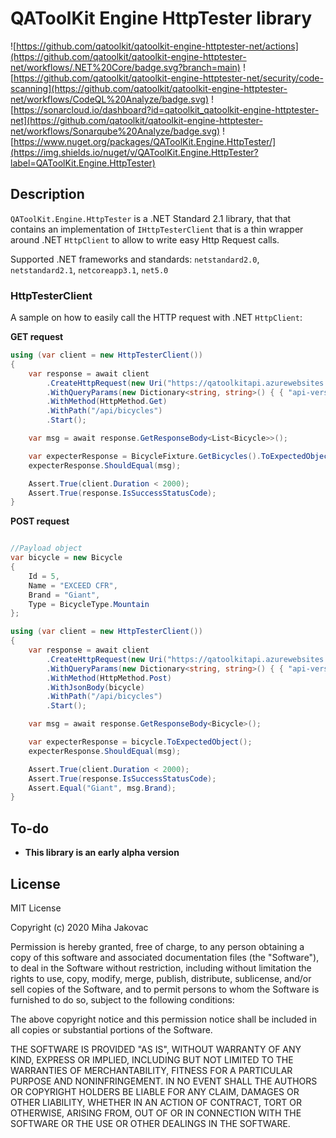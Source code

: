 # QAToolKit Engine HttpTester library
![https://github.com/qatoolkit/qatoolkit-engine-httptester-net/actions](https://github.com/qatoolkit/qatoolkit-engine-httptester-net/workflows/.NET%20Core/badge.svg?branch=main)
![https://github.com/qatoolkit/qatoolkit-engine-httptester-net/security/code-scanning](https://github.com/qatoolkit/qatoolkit-engine-httptester-net/workflows/CodeQL%20Analyze/badge.svg)
![https://sonarcloud.io/dashboard?id=qatoolkit_qatoolkit-engine-httptester-net](https://github.com/qatoolkit/qatoolkit-engine-httptester-net/workflows/Sonarqube%20Analyze/badge.svg)
![https://www.nuget.org/packages/QAToolKit.Engine.HttpTester/](https://img.shields.io/nuget/v/QAToolKit.Engine.HttpTester?label=QAToolKit.Engine.HttpTester)

## Description
`QAToolKit.Engine.HttpTester` is a .NET Standard 2.1 library, that that contains an implementation of `IHttpTesterClient` that is a thin wrapper around .NET `HttpClient` to allow to write easy Http Request calls.

Supported .NET frameworks and standards: `netstandard2.0`, `netstandard2.1`, `netcoreapp3.1`, `net5.0`

### HttpTesterClient

A sample on how to easily call the HTTP request with .NET `HttpClient`:

**GET request**
```csharp
using (var client = new HttpTesterClient())
{
    var response = await client
        .CreateHttpRequest(new Uri("https://qatoolkitapi.azurewebsites.net"))
        .WithQueryParams(new Dictionary<string, string>() { { "api-version", "1" } })
        .WithMethod(HttpMethod.Get)
        .WithPath("/api/bicycles")
        .Start();

    var msg = await response.GetResponseBody<List<Bicycle>>();

    var expecterResponse = BicycleFixture.GetBicycles().ToExpectedObject();
    expecterResponse.ShouldEqual(msg);

    Assert.True(client.Duration < 2000);
    Assert.True(response.IsSuccessStatusCode);
}
```

**POST request**
```csharp

//Payload object
var bicycle = new Bicycle
{
    Id = 5,
    Name = "EXCEED CFR",
    Brand = "Giant",
    Type = BicycleType.Mountain
};

using (var client = new HttpTesterClient())
{
    var response = await client
        .CreateHttpRequest(new Uri("https://qatoolkitapi.azurewebsites.net"))
        .WithQueryParams(new Dictionary<string, string>() { { "api-version", "1" } })
        .WithMethod(HttpMethod.Post)
        .WithJsonBody(bicycle)
        .WithPath("/api/bicycles")
        .Start();

    var msg = await response.GetResponseBody<Bicycle>();

    var expecterResponse = bicycle.ToExpectedObject();
    expecterResponse.ShouldEqual(msg);

    Assert.True(client.Duration < 2000);
    Assert.True(response.IsSuccessStatusCode);
    Assert.Equal("Giant", msg.Brand);
}
```

## To-do

- **This library is an early alpha version**

## License

MIT License

Copyright (c) 2020 Miha Jakovac

Permission is hereby granted, free of charge, to any person obtaining a copy
of this software and associated documentation files (the "Software"), to deal
in the Software without restriction, including without limitation the rights
to use, copy, modify, merge, publish, distribute, sublicense, and/or sell
copies of the Software, and to permit persons to whom the Software is
furnished to do so, subject to the following conditions:

The above copyright notice and this permission notice shall be included in all
copies or substantial portions of the Software.

THE SOFTWARE IS PROVIDED "AS IS", WITHOUT WARRANTY OF ANY KIND, EXPRESS OR
IMPLIED, INCLUDING BUT NOT LIMITED TO THE WARRANTIES OF MERCHANTABILITY,
FITNESS FOR A PARTICULAR PURPOSE AND NONINFRINGEMENT. IN NO EVENT SHALL THE
AUTHORS OR COPYRIGHT HOLDERS BE LIABLE FOR ANY CLAIM, DAMAGES OR OTHER
LIABILITY, WHETHER IN AN ACTION OF CONTRACT, TORT OR OTHERWISE, ARISING FROM,
OUT OF OR IN CONNECTION WITH THE SOFTWARE OR THE USE OR OTHER DEALINGS IN THE
SOFTWARE.